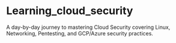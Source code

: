 # Learning_cloud_security
A day-by-day journey to mastering Cloud Security covering Linux, Networking, Pentesting, and GCP/Azure security practices.

